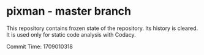 # pixman - master branch

This repository contains frozen state of the repository.
Its history is cleared. It is used only for static code
analysis with Codacy.

Commit Time: 1709010318